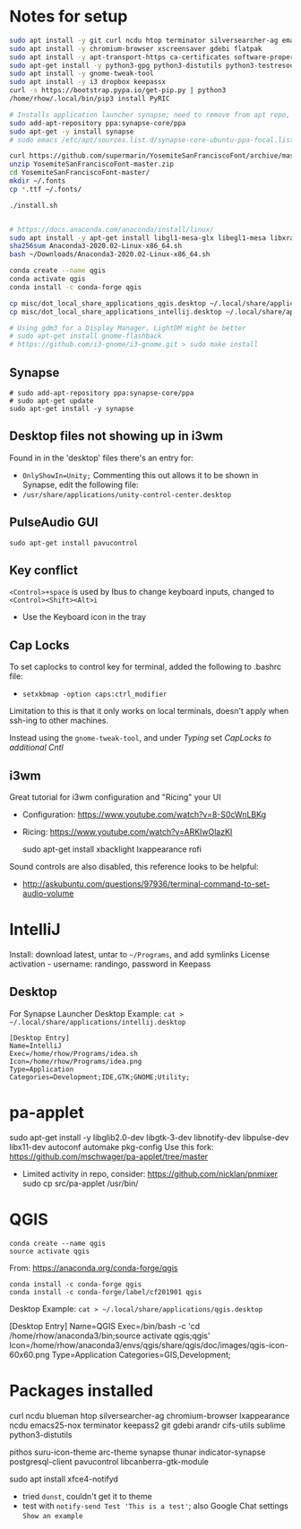 # Notes for setup

```bash
sudo apt install -y git curl ncdu htop terminator silversearcher-ag emacs-nox vscode
sudo apt install -y chromium-browser xscreensaver gdebi flatpak
sudo apt install -y apt-transport-https ca-certificates software-properties-common
sudo apt-get install -y python3-gpg python3-distutils python3-testresources
sudo apt install -y gnome-tweak-tool
sudo apt install -y i3 dropbox keepassx
curl -s https://bootstrap.pypa.io/get-pip.py | python3
/home/rhow/.local/bin/pip3 install PyRIC

# Installs application launcher synapse; need to remove from apt repo, causes upgrade to fail 
sudo add-apt-repository ppa:synapse-core/ppa
sudo apt-get -y install synapse
# sudo emacs /etc/apt/sources.list.d/synapse-core-ubuntu-ppa-focal.list

curl https://github.com/supermarin/YosemiteSanFranciscoFont/archive/master.zip
unzip YosemiteSanFranciscoFont-master.zip
cd YosemiteSanFranciscoFont-master/
mkdir ~/.fonts
cp *.ttf ~/.fonts/

./install.sh


# https://docs.anaconda.com/anaconda/install/linux/
sudo apt install -y apt-get install libgl1-mesa-glx libegl1-mesa libxrandr2 libxrandr2 libxss1 libxcursor1 libxcomposite1 libasound2 libxi6 libxtst6
sha256sum Anaconda3-2020.02-Linux-x86_64.sh 
bash ~/Downloads/Anaconda3-2020.02-Linux-x86_64.sh 

conda create --name qgis
conda activate qgis
conda install -c conda-forge qgis

cp misc/dot_local_share_applications_qgis.desktop ~/.local/share/applications/qgis.desktop
cp misc/dot_local_share_applications_intellij.desktop ~/.local/share/applications/intellij.desktop

# Using gdm3 for a Display Manager, LightDM might be better
# sudo apt-get install gnome-flashback
# https://github.com/i3-gnome/i3-gnome.git > sudo make install
```

## Synapse
    # sudo add-apt-repository ppa:synapse-core/ppa
	# sudo apt-get update
	sudo apt-get install -y synapse


## Desktop files not showing up in i3wm
Found in in the 'desktop' files there's an entry for:
* `OnlyShowIn=Unity;`
Commenting this out allows it to be shown in Synapse, edit the
following file:
* `/usr/share/applications/unity-control-center.desktop`

## PulseAudio GUI
    sudo apt-get install pavucontrol

## Key conflict
`<Control>+space` is used by Ibus to change keyboard inputs, changed to `<Control><Shift><Alt>i`
* Use the Keyboard icon in the tray

## Cap Locks
To set caplocks to control key for terminal, added the following to .bashrc file:
* `setxkbmap -option caps:ctrl_modifier`

Limitation to this is that it only works on local terminals, doesn't
apply when ssh-ing to other machines.

Instead using the `gnome-tweak-tool`, and under *Typing* set _CapLocks
to additional Cntl_

## i3wm
Great tutorial for i3wm configuration and "Ricing" your UI
- Configuration: https://www.youtube.com/watch?v=8-S0cWnLBKg
- Ricing: https://www.youtube.com/watch?v=ARKIwOlazKI

    sudo apt-get install xbacklight lxappearance rofi 

Sound controls are also disabled, this reference looks to be helpful:
* http://askubuntu.com/questions/97936/terminal-command-to-set-audio-volume

# IntelliJ
Install: download latest, untar to `~/Programs`, and add symlinks
License activation - username: randingo, password in Keepass

## Desktop
For Synapse Launcher 
Desktop Example: `cat > ~/.local/share/applications/intellij.desktop`

	[Desktop Entry]
	Name=IntelliJ
	Exec=/home/rhow/Programs/idea.sh
	Icon=/home/rhow/Programs/idea.png
	Type=Application
	Categories=Development;IDE,GTK;GNOME;Utility;

# pa-applet
sudo apt-get install -y libglib2.0-dev libgtk-3-dev libnotify-dev libpulse-dev libx11-dev autoconf automake pkg-config
Use this fork: https://github.com/mschwager/pa-applet/tree/master
- Limited activity in repo, consider: https://github.com/nicklan/pnmixer
sudo cp src/pa-applet /usr/bin/

# QGIS
```
conda create --name qgis
source activate qgis
```
From: https://anaconda.org/conda-forge/qgis
```
conda install -c conda-forge qgis 
conda install -c conda-forge/label/cf201901 qgis 
```
Desktop Example: `cat > ~/.local/share/applications/qgis.desktop`

[Desktop Entry]
Name=QGIS
Exec=/bin/bash -c 'cd /home/rhow/anaconda3/bin;source activate qgis;qgis'
Icon=/home/rhow/anaconda3/envs/qgis/share/qgis/doc/images/qgis-icon-60x60.png
Type=Application
Categories=GIS,Development;

# Packages installed
curl ncdu blueman htop silversearcher-ag chromium-browser lxappearance ncdu
emacs25-nox
terminator
keepass2
git
gdebi
arandr
cifs-utils
sublime
python3-distutils

pithos 
suru-icon-theme 
arc-theme
synapse
thunar
indicator-synapse
postgresql-client 
pavucontrol
libcanberra-gtk-module

sudo apt install xfce4-notifyd
* tried `dunst`, couldn't get it to theme
* test with `notify-send Test 'This is a test'`; also Google Chat settings `Show an example`
